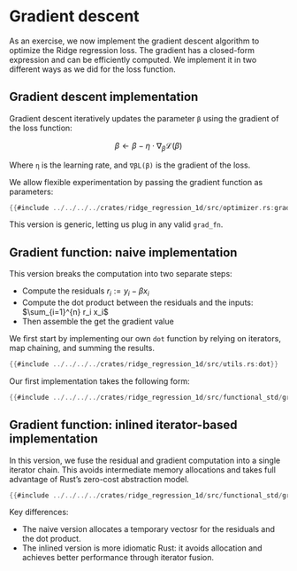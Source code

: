 # Gradient descent

As an exercise, we now implement the gradient descent algorithm to optimize the Ridge regression loss. The gradient has a closed-form expression and can be efficiently computed. We implement it in two different ways as we did for the loss function.
## Gradient descent implementation

Gradient descent iteratively updates the parameter `β` using the gradient of the loss function:

$$
\beta \leftarrow \beta - \eta \cdot \nabla_\beta \mathcal{L}(\beta)
$$

Where `η` is the learning rate, and `∇βL(β)` is the gradient of the loss.

We allow flexible experimentation by passing the gradient function as parameters:

```rust
{{#include ../../../../crates/ridge_regression_1d/src/optimizer.rs:gradient_descent}}
```

This version is generic, letting us plug in any valid `grad_fn`.

## Gradient function: naive implementation

This version breaks the computation into two separate steps:  
* Compute the residuals $r_i := y_i - \beta x_i$
* Compute the dot product between the residuals and the inputs: $\sum_{i=1}^{n} r_i x_i$
* Then assemble the get the gradient value

We first start by implementing our own `dot` function by relying on iterators, map chaining, and summing the results.

```rust
{{#include ../../../../crates/ridge_regression_1d/src/utils.rs:dot}}
```

Our first implementation takes the following form:


```rust
{{#include ../../../../crates/ridge_regression_1d/src/functional_std/grad_functions.rs:grad_loss_function_naive}}
```

## Gradient function: inlined iterator-based implementation
In this version, we fuse the residual and gradient computation into a single iterator chain. This avoids intermediate memory allocations and takes full advantage of Rust’s zero-cost abstraction model.

```rust
{{#include ../../../../crates/ridge_regression_1d/src/functional_std/grad_functions.rs:grad_loss_function_inline}}
```

Key differences:
* The naive version allocates a temporary vectosr for the residuals and the dot product.
* The inlined version is more idiomatic Rust: it avoids allocation and achieves better performance through iterator fusion.